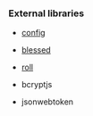 ### External libraries

* [config](https://www.npmjs.com/package/config)

* [blessed](https://www.npmjs.com/package/blessed)

* [roll](https://www.npmjs.com/package/roll)

* bcryptjs

* jsonwebtoken